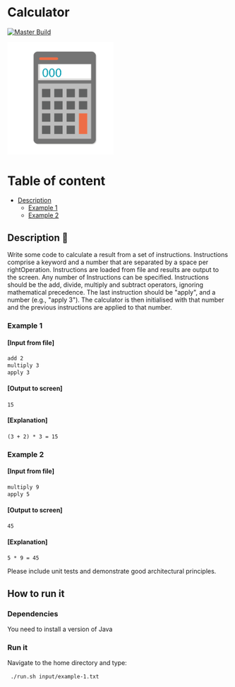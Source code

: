 
# Calculator

[![Master Build](https://travis-ci.com/audhumla/Calculator.svg?branch=master)](https://travis-ci.com/github/audhumla/Calculator)

<img src="resources/calculator.png" alt="Logo" width="241.2" height="254.6" />

# Table of content
 - [Description](#description-:page_with_curl:)
    * [Example 1](#example-1)
    * [Example 2](#example-2)

## Description :page_with_curl:
Write some code to calculate a result from a set of instructions.
Instructions comprise a keyword and a number that are separated by a space per rightOperation. 
Instructions are loaded from file and results are output to the screen. 
Any number of Instructions can be specified.
Instructions should be the add, divide, multiply and subtract operators, ignoring mathematical precedence. 
The last instruction should be "apply", and a number (e.g., "apply 3"). 
The calculator is then initialised with that number and the previous instructions are applied to that number.

### Example 1
#### [Input from file]
```
add 2
multiply 3
apply 3
```
#### [Output to screen]
`15`

#### [Explanation]
`(3 + 2) * 3 = 15`

### Example 2
#### [Input from file]
```
multiply 9
apply 5
```
#### [Output to screen]
`45`

#### [Explanation]
`5 * 9 = 45`

Please include unit tests and demonstrate good architectural principles.

## How to run it
### Dependencies
You need to install a version of Java  

### Run it
Navigate to the home directory and type:
```bash
 ./run.sh input/example-1.txt 
```
   

